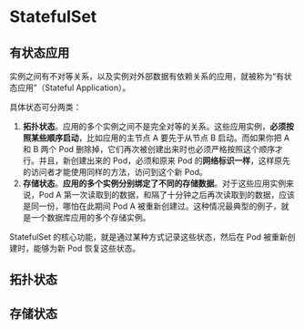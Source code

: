 # StatefulSet

## 有状态应用

实例之间有不对等关系，以及实例对外部数据有依赖关系的应用，就被称为“有状态应用”（Stateful Application）。

具体状态可分两类：

1. **拓扑状态**。应用的多个实例之间不是完全对等的关系。这些应用实例，**必须按照某些顺序启动**，比如应用的主节点 A 要先于从节点 B 启动。而如果你把 A 和 B 两个 Pod 删除掉，它们再次被创建出来时也必须严格按照这个顺序才行。并且，新创建出来的 Pod，必须和原来 Pod 的**网络标识一样**，这样原先的访问者才能使用同样的方法，访问到这个新 Pod。
2. **存储状态**。**应用的多个实例分别绑定了不同的存储数据**。对于这些应用实例来说，Pod A 第一次读取到的数据，和隔了十分钟之后再次读取到的数据，应该是同一份，哪怕在此期间 Pod A 被重新创建过。这种情况最典型的例子，就是一个数据库应用的多个存储实例。 

StatefulSet 的核心功能，就是通过某种方式记录这些状态，然后在 Pod 被重新创建时，能够为新 Pod 恢复这些状态。

## 拓扑状态

## 存储状态